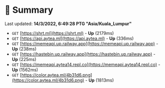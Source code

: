 # 📖 Summary
Last updated: **14/3/2022, 6:49:28 PTG "Asia/Kuala_Lumpur"**

- `GET` [https://shrt.ml](https://shrt.ml) - **Up** (2179ms)
- `GET` [https://api.aytea.ml](https://api.aytea.ml) - **Up** (336ms)
- `GET` [https://memeapi.up.railway.app](https://memeapi.up.railway.app) - **Up** (238ms)
- `GET` [https://hastebin.up.railway.app](https://hastebin.up.railway.app) - **Up** (225ms)
- `GET` [https://memeapi.aytea14.repl.co](https://memeapi.aytea14.repl.co) - **Up** (1562ms)
- `GET` [https://color.aytea.ml/4b31d6.png](https://color.aytea.ml/4b31d6.png) - **Up** (1813ms)
